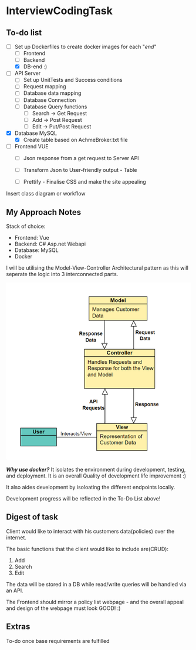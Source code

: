 # InterviewCodingTask



## **To-do list**
- [ ] Set up Dockerfiles to create docker images for each "*end*"
  - [ ] Frontend
  - [ ] Backend
  - [x] DB-end :) 
- [ ] API Server
  - [ ] Set up UnitTests and Success conditions
  - [ ] Request mapping 
  - [ ] Database data mapping
  - [ ] Database Connection
  - [ ] Database Query functions
    - [ ] Search -> Get Request
    - [ ] Add -> Post Request
    - [ ] Edit -> Put/Post Request
- [x] Database MySQL
  - [x] Create table based on AchmeBroker.txt file
- [ ] Frontend VUE
  - [ ] Json response from a get request to Server API 
  - [ ] Transform Json to User-friendly output - Table
  - [ ] Prettify - Finalise CSS and make the site appealing



Insert class diagram or workflow 

## **My Approach Notes**

Stack of choice: 
- Frontend: Vue
- Backend: C# Asp.net Webapi
- Database: MySQL
- Docker


I will be utilising the Model-View-Controller Architectural pattern as this will seperate the logic into 3 interconnected parts. 


![MVCSolution](InterviewTask/MVCSolution.png)


***Why use docker?*** It isolates the environment during development, testing, and deployment. It is an overall Quality of development life improvement :)

It also aides development by isoloating the different endpoints locally.

Development progress will be reflected in the To-Do List above!

## **Digest of task**
Client would like to interact with his customers data(policies) over the internet.

The basic functions that the client would like to include are(CRUD):
1. Add
2. Search
3. Edit 

The data will be stored in a DB while read/write queries will be handled via an API. 

The Frontend should mirror a policy list webpage - and the overall appeal and design of the webpage must look GOOD! :)


## **Extras**

To-do once base requirements are fulfilled